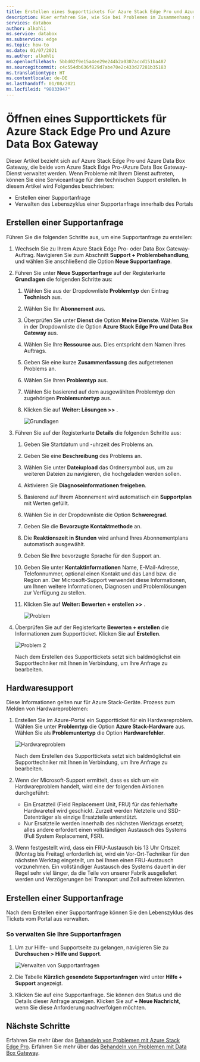 ```yaml
---
title: Erstellen eines Supporttickets für Azure Stack Edge Pro und Azure Data Box Gateway | Microsoft-Dokumentation
description: Hier erfahren Sie, wie Sie bei Problemen im Zusammenhang mit Ihren Azure Stack Edge Pro- oder Data Box Gateway-Aufträgen Supportanfragen erstellen.
services: databox
author: alkohli
ms.service: databox
ms.subservice: edge
ms.topic: how-to
ms.date: 01/07/2021
ms.author: alkohli
ms.openlocfilehash: 5bbd02f9e15a4ee29e244b2a0307accd151ba487
ms.sourcegitcommit: c4c554db636f829d7abe70e2c433d27281b35183
ms.translationtype: HT
ms.contentlocale: de-DE
ms.lasthandoff: 01/08/2021
ms.locfileid: "98033947"
---
```

# <a name="open-a-support-ticket-for-azure-stack-edge-pro-and-azure-data-box-gateway"></a>Öffnen eines Supporttickets für Azure Stack Edge Pro und Azure Data Box Gateway

Dieser Artikel bezieht sich auf Azure Stack Edge Pro und Azure Data Box Gateway, die beide vom Azure Stack Edge Pro-/Azure Data Box Gateway-Dienst verwaltet werden. Wenn Probleme mit Ihrem Dienst auftreten, können Sie eine Serviceanfrage für den technischen Support erstellen. In diesem Artikel wird Folgendes beschrieben:

* Erstellen einer Supportanfrage
* Verwalten des Lebenszyklus einer Supportanfrage innerhalb des Portals

## <a name="create-a-support-request"></a>Erstellen einer Supportanfrage

Führen Sie die folgenden Schritte aus, um eine Supportanfrage zu erstellen:

1. Wechseln Sie zu Ihrem Azure Stack Edge Pro- oder Data Box Gateway-Auftrag. Navigieren Sie zum Abschnitt **Support + Problembehandlung**, und wählen Sie anschließend die Option **Neue Supportanfrage**.

2. Führen Sie unter **Neue Supportanfrage** auf der Registerkarte **Grundlagen** die folgenden Schritte aus:

    1. Wählen Sie aus der Dropdownliste **Problemtyp** den Eintrag **Technisch** aus.
    2. Wählen Sie Ihr **Abonnement** aus.
    3. Überprüfen Sie unter **Dienst** die Option **Meine Dienste**. Wählen Sie in der Dropdownliste die Option **Azure Stack Edge Pro und Data Box Gateway** aus.
    4. Wählen Sie Ihre **Ressource** aus. Dies entspricht dem Namen Ihres Auftrags.
    5. Geben Sie eine kurze **Zusammenfassung** des aufgetretenen Problems an. 
    6. Wählen Sie Ihren **Problemtyp** aus.
    7. Wählen Sie basierend auf dem ausgewählten Problemtyp den zugehörigen **Problemuntertyp** aus.
    8. Klicken Sie auf **Weiter: Lösungen >>** .

        ![Grundlagen](./media/azure-stack-edge-contact-microsoft-support/data-box-edge-support-request-1.png)

3. Führen Sie auf der Registerkarte **Details** die folgenden Schritte aus:

    1. Geben Sie Startdatum und -uhrzeit des Problems an.
    2. Geben Sie eine **Beschreibung** des Problems an.
    3. Wählen Sie unter **Dateiupload** das Ordnersymbol aus, um zu weiteren Dateien zu navigieren, die hochgeladen werden sollen.
    4. Aktivieren Sie **Diagnoseinformationen freigeben**.
    5. Basierend auf Ihrem Abonnement wird automatisch ein **Supportplan** mit Werten gefüllt.
    6. Wählen Sie in der Dropdownliste die Option **Schweregrad**.
    7. Geben Sie die **Bevorzugte Kontaktmethode** an.
    8. Die **Reaktionszeit in Stunden** wird anhand Ihres Abonnementplans automatisch ausgewählt.
    9. Geben Sie Ihre bevorzugte Sprache für den Support an.
    10. Geben Sie unter **Kontaktinformationen** Name, E-Mail-Adresse, Telefonnummer, optional einen Kontakt und das Land bzw. die Region an. Der Microsoft-Support verwendet diese Informationen, um Ihnen weitere Informationen, Diagnosen und Problemlösungen zur Verfügung zu stellen. 
    11. Klicken Sie auf **Weiter: Bewerten + erstellen >>** .

        ![Problem](./media/azure-stack-edge-contact-microsoft-support/data-box-edge-support-request-2.png)

4. Überprüfen Sie auf der Registerkarte **Bewerten + erstellen** die Informationen zum Supportticket. Klicken Sie auf **Erstellen**. 

    ![Problem 2](./media/azure-stack-edge-contact-microsoft-support/data-box-edge-support-request-3.png)

    Nach dem Erstellen des Supporttickets setzt sich baldmöglichst ein Supporttechniker mit Ihnen in Verbindung, um Ihre Anfrage zu bearbeiten.

## <a name="get-hardware-support"></a>Hardwaresupport

Diese Informationen gelten nur für Azure Stack-Geräte. Prozess zum Melden von Hardwareproblemen:

1. Erstellen Sie im Azure-Portal ein Supportticket für ein Hardwareproblem. Wählen Sie unter **Problemtyp** die Option **Azure Stack-Hardware** aus. Wählen Sie als **Problemuntertyp** die Option **Hardwarefehler**.

    ![Hardwareproblem](./media/azure-stack-edge-contact-microsoft-support/data-box-edge-hardware-issue-1.png)

    Nach dem Erstellen des Supporttickets setzt sich baldmöglichst ein Supporttechniker mit Ihnen in Verbindung, um Ihre Anfrage zu bearbeiten.

2. Wenn der Microsoft-Support ermittelt, dass es sich um ein Hardwareproblem handelt, wird eine der folgenden Aktionen durchgeführt:

    * Ein Ersatzteil (Field Replacement Unit, FRU) für das fehlerhafte Hardwareteil wird geschickt. Zurzeit werden Netzteile und SSD-Datenträger als einzige Ersatzteile unterstützt.
    * Nur Ersatzteile werden innerhalb des nächsten Werktags ersetzt; alles andere erfordert einen vollständigen Austausch des Systems (Full System Replacement, FSR).

3. Wenn festgestellt wird, dass ein FRU-Austausch bis 13 Uhr Ortszeit (Montag bis Freitag) erforderlich ist, wird ein Vor-Ort-Techniker für den nächsten Werktag eingeteilt, um bei Ihnen einen FRU-Austausch vorzunehmen. Ein vollständiger Austausch des Systems dauert in der Regel sehr viel länger, da die Teile von unserer Fabrik ausgeliefert werden und Verzögerungen bei Transport und Zoll auftreten könnten.

## <a name="manage-a-support-request"></a>Erstellen einer Supportanfrage

Nach dem Erstellen einer Supportanfrage können Sie den Lebenszyklus des Tickets vom Portal aus verwalten.

### <a name="to-manage-your-support-requests"></a>So verwalten Sie Ihre Supportanfragen

1. Um zur Hilfe- und Supportseite zu gelangen, navigieren Sie zu **Durchsuchen > Hilfe und Support**.

    ![Verwalten von Supportanfragen](./media/azure-stack-edge-contact-microsoft-support/data-box-edge-manage-support-request-1.png)

2. Die Tabelle **Kürzlich gesendete Supportanfragen** wird unter **Hilfe + Support** angezeigt.

    <!--[Manage support requests](./media/azure-stack-edge-contact-microsoft-support/data-box-edge-support-request-1.png)--> 

3. Klicken Sie auf eine Supportanfrage. Sie können den Status und die Details dieser Anfrage anzeigen. Klicken Sie auf **+ Neue Nachricht**, wenn Sie diese Anforderung nachverfolgen möchten.

## <a name="next-steps"></a>Nächste Schritte

Erfahren Sie mehr über das [Behandeln von Problemen mit Azure Stack Edge Pro](azure-stack-edge-troubleshoot.md).
Erfahren Sie mehr über das [Behandeln von Problemen mit Data Box Gateway](data-box-gateway-troubleshoot.md).
